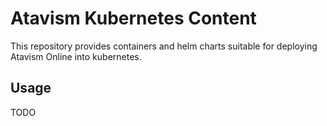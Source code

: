 # Atavism Kubernetes Content

This repository provides containers and helm charts suitable for deploying
Atavism Online into kubernetes.

## Usage

TODO